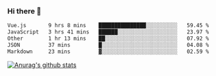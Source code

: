 ### Hi there 👋



<!--
**webB1an/webB1an** is a ✨ _special_ ✨ repository because its `README.md` (this file) appears on your GitHub profile.

Here are some ideas to get you started:

- 🔭 I’m currently working on ...
- 🌱 I’m currently learning ...
- 👯 I’m looking to collaborate on ...
- 🤔 I’m looking for help with ...
- 💬 Ask me about ...
- 📫 How to reach me: ...
- 😄 Pronouns: ...
- ⚡ Fun fact: ...
-->

<!--START_SECTION:waka-->

```txt
Vue.js       9 hrs 8 mins    ███████████████░░░░░░░░░░   59.45 %
JavaScript   3 hrs 41 mins   ██████░░░░░░░░░░░░░░░░░░░   23.97 %
Other        1 hr 13 mins    ██░░░░░░░░░░░░░░░░░░░░░░░   07.92 %
JSON         37 mins         █░░░░░░░░░░░░░░░░░░░░░░░░   04.08 %
Markdown     23 mins         ▓░░░░░░░░░░░░░░░░░░░░░░░░   02.59 %
```

<!--END_SECTION:waka-->


[![Anurag's github stats](https://github-readme-stats.vercel.app/api?username=webB1an&show_icons=true&theme=radical)](https://github.com/anuraghazra/github-readme-stats)

